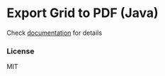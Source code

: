 Export Grid to PDF (Java)
===========================

Check [documentation](https://docs.dhtmlx.com/grid__data_export.html) for details

### License

MIT